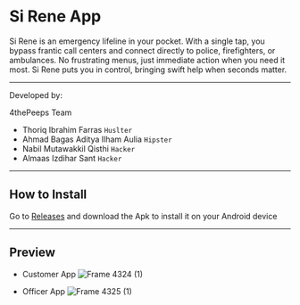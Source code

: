 # Si Rene App

Si Rene is an emergency lifeline in your pocket. With a single tap, you bypass frantic call centers and connect directly to police, firefighters, or ambulances. No frustrating menus, just immediate action when you need it most. Si Rene puts you in control, bringing swift help when seconds matter.

---
Developed by:

4thePeeps Team
-  Thoriq Ibrahim Farras `Huslter`
-  Ahmad Bagas Aditya Ilham Aulia `Hipster`
-  Nabil Mutawakkil Qisthi `Hacker`
-  Almaas Izdihar Sant `Hacker`

---
## How to Install
Go to [Releases](https://github.com/4thePeepsTeam/Si-Rene/releases/) and download the Apk to install it on your Android device


---
## Preview

- Customer App
![Frame 4324 (1)](https://github.com/4thePeepsTeam/Si-Rene/assets/76770366/ff1c271b-f5cc-4c21-86d7-112e34703b78)

- Officer App
![Frame 4325 (1)](https://github.com/4thePeepsTeam/Si-Rene/assets/76770366/3a6385f4-3f0c-4911-aa5f-c28fe5d7226c)


